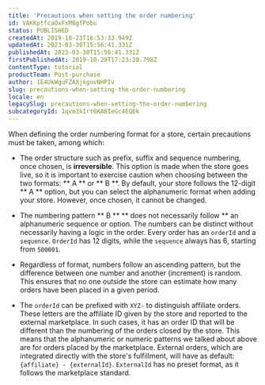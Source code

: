 ```yaml
---
title: 'Precautions when setting the order numbering'
id: VAKKptfcaOxFxM8gfPobu
status: PUBLISHED
createdAt: 2019-10-23T16:53:33.949Z
updatedAt: 2023-03-30T15:56:41.331Z
publishedAt: 2023-03-30T15:56:41.331Z
firstPublishedAt: 2019-10-29T17:23:28.798Z
contentType: tutorial
productTeam: Post-purchase
author: 1E4UkWguFZAXjkguvNHPIv
slug: precautions-when-setting-the-order-numbering
locale: en
legacySlug: precautions-when-setting-the-order-numbering
subcategoryId: 1qvm3kIrt6KA6IeGc4EQ6k
---
```


When defining the order numbering format for a store, certain precautions must be taken, among which:

- The order structure such as prefix, suffix and sequence numbering, once chosen, is **irreversible**. This option is made when the store goes live, so it is important to exercise caution when choosing between the two formats: ** A ** or ** B **. By default, your store follows the 12-digit ** A ** option, but you can select the alphanumeric format when adding your store. However, once chosen, it cannot be changed.

- The numbering pattern ** B ** ** does not necessarily follow ** an alphanumeric sequence or option. The numbers can be distinct without necessarily having a logic in the order. Every order has an `orderId` and a `sequence`. `OrderId` has 12 digits, while the `sequence` always has 6, starting from `500001`.

- Regardless of format, numbers follow an ascending pattern, but the difference between one number and another (increment) is random. This ensures that no one outside the store can estimate how many orders have been placed in a given period.

- The `orderId` can be prefixed with `XYZ-` to distinguish affiliate orders. These letters are the affiliate ID given by the store and reported to the external marketplace. In such cases, it has an order ID that will be different than the numbering of the orders closed by the store. This means that the alphanumeric or numeric patterns we talked about above are for orders placed by the marketplace. External orders, which are integrated directly with the store's fulfillment, will have as default:  `{affiliate} - {externalId}`. `ExternalId` has no preset format, as it follows the marketplace standard.

